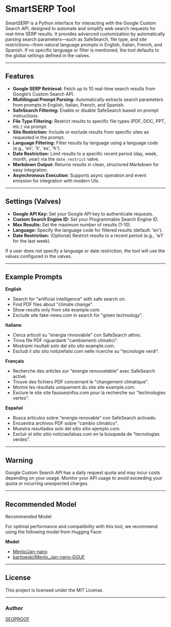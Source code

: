 # SmartSERP Tool

SmartSERP is a Python interface for interacting with the Google Custom Search API, designed to automate and simplify web search requests for real-time SERP results. It provides advanced customization by automatically parsing search parameters—such as SafeSearch, file type, and site restrictions—from natural language prompts in English, Italian, French, and Spanish. If no specific language or filter is mentioned, the tool defaults to the global settings defined in the valves.

---

## Features

- **Google SERP Retrieval:** Fetch up to 10 real-time search results from Google’s Custom Search API.
- **Multilingual Prompt Parsing:** Automatically extracts search parameters from prompts in English, Italian, French, and Spanish.
- **SafeSearch Filtering:** Enable or disable SafeSearch based on prompt instructions.
- **File Type Filtering:** Restrict results to specific file types (PDF, DOC, PPT, etc.) via prompt.
- **Site Restriction:** Include or exclude results from specific sites as requested in the prompt.
- **Language Filtering:** Filter results by language using a language code (e.g., 'en', 'it', 'es', 'fr').
- **Date Restriction:** Limit results to a specific recent period (day, week, month, year) via the `date_restrict` valve.
- **Markdown Output:** Returns results in clean, structured Markdown for easy integration.
- **Asynchronous Execution:** Supports async operation and event emission for integration with modern UIs.

---

## Settings (Valves)

- **Google API Key:** Set your Google API key to authenticate requests.
- **Custom Search Engine ID:** Set your Programmable Search Engine ID.
- **Max Results:** Set the maximum number of results (1-10).
- **Language:** Specify the language code for filtered results (default: 'en').
- **Date Restriction:** (Optional) Restrict results to a recent period (e.g., 'w1' for the last week).

If a user does not specify a language or date restriction, the tool will use the values configured in the valves.

---

## Example Prompts

**English**
- Search for "artificial intelligence" with safe search on.
- Find PDF files about "climate change".
- Show results only from site example.com.
- Exclude site fake-news.com in search for "green technology".

**Italiano**
- Cerca articoli su "energia rinnovabile" con SafeSearch attivo.
- Trova file PDF riguardanti "cambiamenti climatici".
- Mostrami risultati solo dal sito sito example.com.
- Escludi il sito sito notiziefalsi.com nelle ricerche su "tecnologie verdi".

**Français**
- Recherche des articles sur "énergie renouvelable" avec SafeSearch activé.
- Trouve des fichiers PDF concernant le "changement climatique".
- Montre les résultats uniquement du site site example.com.
- Exclure le site site faussesinfos.com pour la recherche sur "technologies vertes".

**Español**
- Busca artículos sobre "energía renovable" con SafeSearch activado.
- Encuentra archivos PDF sobre "cambio climático".
- Muestra resultados solo del sitio sitio ejemplo.com.
- Excluir el sitio sitio noticiasfalsas.com en la búsqueda de "tecnologías verdes".

---

## Warning

Google Custom Search API has a daily request quota and may incur costs depending on your usage. Monitor your API usage to avoid exceeding your quota or incurring unexpected charges.

---

## Recommended Model

Recommended Model

For optimal performance and compatibility with this tool, we recommend using the following model from Hugging Face:

**Model**:
- [Menlo/Jan-nano](https://huggingface.co/Menlo/Jan-nano) 
- [bartowski/Menlo_Jan-nano-GGUF](https://huggingface.co/bartowski/Menlo_Jan-nano-GGUF)

---

## License

This project is licensed under the MIT License.

---
### Author

[SEOPROOF](https://seoproof.org)
